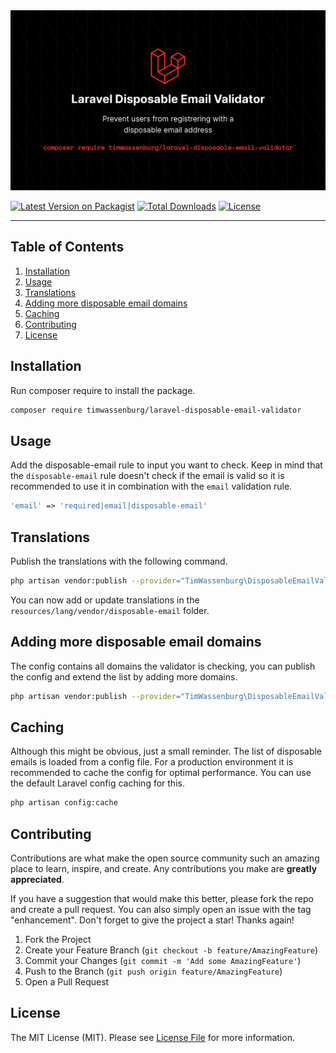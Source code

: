 <img src="img/banner.png" alt="Logo">

[![Latest Version on Packagist](https://img.shields.io/packagist/v/timwassenburg/laravel-disposable-email-validator.svg?style=flat-square)](https://packagist.org/packages/timwassenburg/laravel-disposable-email-validator)
[![Total Downloads](https://img.shields.io/packagist/dt/timwassenburg/laravel-disposable-email-validator.svg?style=flat-square)](https://packagist.org/packages/timwassenburg/laravel-disposable-email-validator)
[![License](https://img.shields.io/packagist/l/timwassenburg/laravel-disposable-email-validator)](https://packagist.org/packages/timwassenburg/laravel-disposable-email-validator)

<hr>

## Table of Contents
  <ol>
    <li><a href="#installation">Installation</a></li>
    <li><a href="#usage">Usage</a></li>
    <li><a href="#translations">Translations</a></li>
    <li><a href="#adding-more-disposable-email-domains">Adding more disposable email domains</a></li>
    <li><a href="#caching">Caching</a></li>
    <li><a href="#contributing">Contributing</a></li>
    <li><a href="#license">License</a></li>
  </ol>

## Installation
Run composer require to install the package.
```bash
composer require timwassenburg/laravel-disposable-email-validator
```

## Usage
Add the disposable-email rule to input you want to check. 
Keep in mind that the ```disposable-email``` rule doesn't check if the email is valid so it is recommended
to use it in combination with the ```email``` validation rule.

```php
'email' => 'required|email|disposable-email'
```

## Translations
Publish the translations with the following command.
```bash
php artisan vendor:publish --provider="TimWassenburg\DisposableEmailValidator\DisposableEmailServiceProvider" --tag="translations"
```
You can now add or update translations in the ```resources/lang/vendor/disposable-email``` folder.

## Adding more disposable email domains
The config contains all domains the validator is checking, 
you can publish the config and extend the list by adding more domains.
```bash
php artisan vendor:publish --provider="TimWassenburg\DisposableEmailValidator\DisposableEmailServiceProvider" --tag="config"
```

## Caching
Although this might be obvious, just a small reminder. The list of disposable emails is loaded from a config file. For a production environment it is recommended to cache the
config for optimal performance. You can use the default Laravel config caching for this.

```bash
php artisan config:cache
```

## Contributing
Contributions are what make the open source community such an amazing place to learn, inspire, and create. Any contributions you make are **greatly appreciated**.

If you have a suggestion that would make this better, please fork the repo and create a pull request. You can also simply open an issue with the tag "enhancement".
Don't forget to give the project a star! Thanks again!

1. Fork the Project
2. Create your Feature Branch (`git checkout -b feature/AmazingFeature`)
3. Commit your Changes (`git commit -m 'Add some AmazingFeature'`)
4. Push to the Branch (`git push origin feature/AmazingFeature`)
5. Open a Pull Request

## License
The MIT License (MIT). Please see [License File](LICENSE.md) for more information.
